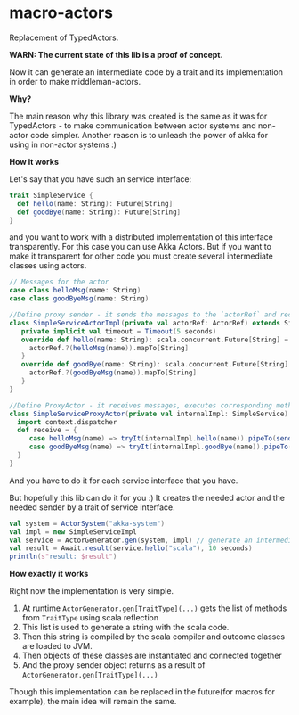# macro-actors
Replacement of TypedActors.

**WARN: The current state of this lib is a proof of concept.**
 
Now it can generate an intermediate code by a trait and its implementation in order to make middleman-actors.

**Why?**

The main reason why this library was created is the same as it was for TypedActors - to make communication between actor systems and non-actor code simpler.
Another reason is to unleash the power of akka for using in non-actor systems :)

**How it works**

Let's say that you have such an service interface:

```scala
trait SimpleService {
  def hello(name: String): Future[String]
  def goodBye(name: String): Future[String]
}
```
and you want to work with a distributed implementation of this interface transparently.
For this case you can use Akka Actors. But if you want to make it transparent for other code you must create several intermediate classes using actors.

```scala
// Messages for the actor
case class helloMsg(name: String)
case class goodByeMsg(name: String)

//Define proxy sender - it sends the messages to the `actorRef` and receives its answers
class SimpleServiceActorImpl(private val actorRef: ActorRef) extends SimpleService {
   private implicit val timeout = Timeout(5 seconds)
   override def hello(name: String): scala.concurrent.Future[String] = {
     actorRef.?(helloMsg(name)).mapTo[String]
   }
   override def goodBye(name: String): scala.concurrent.Future[String] = {
     actorRef.?(goodByeMsg(name)).mapTo[String]
   }
}

//Define ProxyActor - it receives messages, executes corresponding methods of the implementation and returns results.
class SimpleServiceProxyActor(private val internalImpl: SimpleService) extends Actor {
  import context.dispatcher
  def receive = {
     case helloMsg(name) => tryIt(internalImpl.hello(name)).pipeTo(sender())
     case goodByeMsg(name) => tryIt(internalImpl.goodBye(name)).pipeTo(sender())
  }
}
```
And you have to do it for each service interface that you have.

But hopefully this lib can do it for you :) It creates the needed actor and the needed sender by a trait of service interface.

```scala
val system = ActorSystem("akka-system")
val impl = new SimpleServiceImpl
val service = ActorGenerator.gen(system, impl) // generate an intermediate code
val result = Await.result(service.hello("scala"), 10 seconds)
println(s"result: $result")
```

**How exactly it works**

Right now the implementation is very simple.

1. At runtime `ActorGenerator.gen[TraitType](...)` gets the list of methods from `TraitType` using scala reflection
1. This list is used to generate a string with the scala code.
1. Then this string is compiled by the scala compiler and outcome classes are loaded to JVM.
1. Then objects of these classes are instantiated and connected together
1. And the proxy sender object returns as a result of `ActorGenerator.gen[TraitType](...)`

Though this implementation can be replaced in the future(for macros for example), the main idea will remain the same.